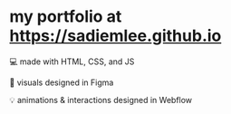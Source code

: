 # my portfolio at https://sadiemlee.github.io

💻 made with HTML, CSS, and JS

🎨 visuals designed in Figma

💡 animations & interactions designed in Webflow
